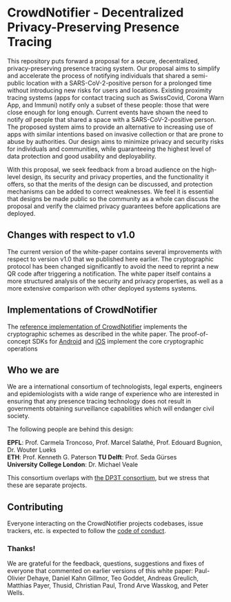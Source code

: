 # CrowdNotifier - Decentralized Privacy-Preserving Presence Tracing

This repository puts forward a proposal for a secure, decentralized,
privacy-preserving presence tracing system. Our proposal aims to simplify and
accelerate the process of notifying individuals that shared a semi-public
location with a SARS-CoV-2-positive person for a prolonged time without
introducing new risks for users and locations. Existing proximity tracing
systems (apps for contact tracing such as SwissCovid, Corona Warn App, and
Immuni) notify only a subset of these people: those that were close enough for
long enough. Current events have shown the need to notify _all_ people that
shared a space with a SARS-CoV-2-positive person. The proposed system aims to
provide an alternative to increasing use of apps with similar intentions based
on invasive collection or that are prone to abuse by authorities. Our
design aims to minimize privacy and security risks for individuals
and communities, while guaranteeing the highest level of data protection and
good usability and deployability.

With this proposal, we seek feedback from a broad audience on the high-level
design, its security and privacy properties, and the functionality it offers, so
that the merits of the design can be discussed, and protection mechanisms can be
added to correct weaknesses. We feel it is essential that designs be made public
so the community as a whole can discuss the proposal and verify the claimed
privacy guarantees before applications are deployed.

## Changes with respect to v1.0

The current version of the white-paper contains several improvements with respect to version v1.0 that we published here earlier. The cryptographic protocol has been changed significantly to avoid the need to reprint a new QR code after triggering a notification. The white paper itself contains a more structured analysis of the security and privacy properties, as well as a more extensive comparison with other deployed systems systems.

## Implementations of CrowdNotifier

The [reference implementation of CrowdNotifier](https://github.com/CrowdNotifier/crowdnotifier-ts/) implements the cryptographic schemes as described in the white paper. The proof-of-concept SDKs 
for [Android](https://github.com/CrowdNotifier/crowdnotifier-sdk-android) and [iOS](https://github.com/CrowdNotifier/crowdnotifier-sdk-ios) implement the core cryptographic operations 

## Who we are

We are a international consortium of technologists, legal experts, engineers and
epidemiologists with a wide range of experience who are interested in ensuring
that any presence tracing technology does not result in governments obtaining
surveillance capabilities which will endanger civil society.

The following people are behind this design:

**EPFL**: Prof. Carmela Troncoso, Prof. Marcel Salathé, Prof. Edouard Bugnion, Dr. Wouter Lueks  
**ETH**: Prof. Kenneth G. Paterson
**TU Delft**: Prof. Seda Gürses  
**University College London**: Dr. Michael Veale

This consortium overlaps with [the DP3T
consortium](https://github.com/DP-3T/documents), but we stress that these are
separate projects.

## Contributing

Everyone interacting on the CrowdNotifier projects codebases, issue trackers, etc. is expected to follow the [code of conduct](CODE_OF_CONDUCT.txt).

### Thanks!

We are grateful for the feedback, questions, suggestions and fixes of everyone that commented on earlier versions of this white paper:
Paul-Olivier Dehaye,
Daniel Kahn Gillmor,
Teo Goddet,
Andreas Greulich,
Matthias Payer,
Thusid,
Christian Paul,
Trond Arve Wasskog,
and Peter Wells.

